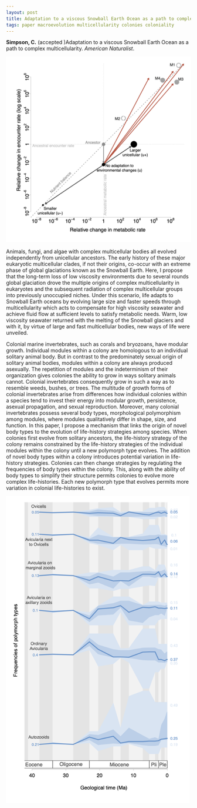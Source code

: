 ```yaml
---
layout: post
title: Adaptation to a viscous Snowball Earth Ocean as a path to complex multicellularity
tags: paper macroevolution multicellularity colonies coloniality
---
```


**Simpson, C.** (accepted )Adaptation to a viscous Snowball Earth Ocean as a path to complex multicellularity. *American Naturalist*.

 <img src="/assets/img/encounter-metaabol.png"  width = "750px"/>

Animals, fungi, and algae with complex multicellular bodies all evolved independently from unicellular ancestors. The early history of these major eukaryotic multicellular clades, if not their origins, co-occur with an extreme phase of global glaciations known as the Snowball Earth. Here, I propose that the long-term loss of low viscosity environments due to several rounds global glaciation drove the multiple origins of complex multicellularity in eukaryotes and the subsequent radiation of complex multicellular groups into previously unoccupied niches. Under this scenario, life adapts to Snowball Earth oceans by evolving large size and faster speeds through multicellularity which acts to compensate for high viscosity seawater and achieve fluid flow at sufficient levels to satisfy metabolic needs. Warm, low viscosity seawater returned with the melting of the Snowball glaciers and with it, by virtue of large and fast multicellular bodies, new ways of life were unveiled. 


Colonial marine invertebrates, such as corals and bryozoans, have modular growth. Individual modules within a colony are homologous to an individual solitary animal body. But in contrast to the predominately sexual origin of solitary animal bodies, modules within a colony are always produced asexually. The repetition of modules and the indeterminism of their organization gives colonies the ability to grow in ways solitary animals cannot. Colonial invertebrates consequently grow in such a way as to resemble weeds, bushes, or trees. The multitude of growth forms of colonial invertebrates arise from differences how individual colonies within a species tend to invest their energy into modular growth, persistence, asexual propagation, and sexual reproduction. Moreover, many colonial invertebrates possess several body types, morphological polymorphism among modules, where modules qualitatively differ in shape, size, and function. In this paper, I propose a mechanism that links the origin of novel body types to the evolution of life-history strategies among species. When colonies first evolve from solitary ancestors, the life-history strategy of the colony remains constrained by the life-history strategies of the individual modules within the colony until a new polymorph type evolves. The addition of novel body types within a colony introduces potential variation in life-history strategies. Colonies can then change strategies by regulating the frequencies of body types within the colony. This, along with the ability of body types to simplify their structure permits colonies to evolve more complex life-histories. Each new polymorph type that evolves permits more variation in colonial life-histories to exist.






 <img src="/assets/img/metra-ex.png"  width = "500px"/>

